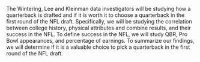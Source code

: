 The Wintering, Lee and Kleinman data investigators will be studying how a quarterback is drafted and if it is worth it to choose a quarterback in the first round of the NFL draft. Specifically, we will be studying the correlation between college history, physical attributes and combine results, and their success in the NFL. To define success in the NFL, we will study QBR, Pro Bowl appearances, and percentage of earnings. To summarize our findings, we will determine if it is a valuable choice to pick a quarterback in the first round of the NFL draft. 

